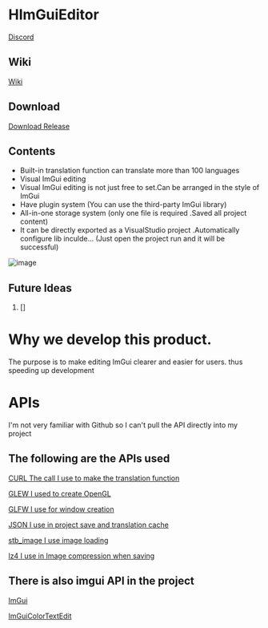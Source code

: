 # HImGuiEditor
[Discord](https://discord.gg/U322zUJH)

Wiki
---------------------------------------
[Wiki](https://github.com/Half-People/HImGuiEditor/wiki)

Download
----------------------------------------
[Download Release](https://github.com/Half-People/HImGuiEditor/releases)

Contents
----------------------------------------
- Built-in translation function can translate more than 100 languages
- Visual ImGui editing
- Visual ImGui editing is not just free to set.Can be arranged in the style of ImGui
- Have plugin system (You can use the third-party ImGui library)
- All-in-one storage system (only one file is required .Saved all project content)
- It can be directly exported as a VisualStudio project .Automatically configure lib inculde... (Just open the project run and it will be successful)

 ![image](https://user-images.githubusercontent.com/56476339/218198311-d9673fe5-d839-4fdb-8487-0bb8fa448c91.gif)

Future Ideas
----------------------------------------
1.  []


# Why we develop this product.

 The purpose is to make editing
 ImGui clearer and easier for users.
 thus speeding up development

# APIs
I'm not very familiar with Github so I can't pull the API directly into my project

The following are the APIs used
------------------------------------------------------------------------

[CURL  The call I use to make the translation function](https://curl.se/)

[GLEW  I used to create OpenGL](https://glew.sourceforge.net/)

[GLFW  I use for window creation](https://www.glfw.org/)

[JSON  I use in project save and translation cache](https://json.nlohmann.me/)

[stb_image I use image loading](https://github.com/nothings/stb/blob/master/stb_image.h)

[lz4 I use in Image compression when saving](https://github.com/lz4/lz4)

There is also imgui API in the project
--------------------------------------------------------------------------

[ImGui](https://github.com/ocornut/imgui)

[ImGuiColorTextEdit](https://github.com/BalazsJako/ImGuiColorTextEdit)

